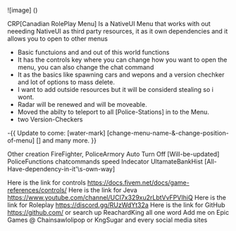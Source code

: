 ![image] ()

CRP[Canadian RolePlay Menu] Is a NativeUI Menu that works with out neeeding NativeUI as  third party resources, it as it own  dependencies and it allows you to open to other menus

- Basic functuions and and out of this world functions
- It has the controls key where you can change how you want to open the menu, you can also change the chat command
- It as the basics like spawning cars and wepons and a version chechker and lot of options to mass delete.
- I want to add outside resources but it will be considerd stealing so i wont.
- Radar will be renewed and will be moveable.
- Moved the abilty to teleport to all [Police-Stations] in to the Menu.
- two Version-Checkers

-{{
    Update to come: [water-mark] [change-menu-name-&-change-position-of-menu] [] and many more.
}}

Other creation 
FireFighter,
PoliceArmory
Auto Turn Off [Will-be-updated]
PoliceFunctions
chatcommands
speed Indecator
UltamateBankHist
[All-Have-dependency-in-it'\s-own-way]

Here is the link for controls https://docs.fivem.net/docs/game-references/controls/
Here is the link for Jeva https://www.youtube.com/channel/UCI7x329xu2rLbtVvFPVIhiQ
Here is the link for Roleplay https://discord.gg/RUzWdYt32a
Here is the link for GitHub https://github.com/ or search up ReachardKing all one word
Add me on Epic Games @ Chainsawlolipop or KngSugar and every social media sites
